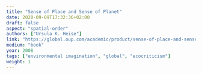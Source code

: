 ```yaml
---
title: "Sense of Place and Sense of Planet"
date: 2020-09-09T17:32:36+02:00
draft: false
aspect: "spatial-order"
authors: ["Ursula K. Heise"]
link: "https://global.oup.com/academic/product/sense-of-place-and-sense-of-planet-9780195335644?cc=us&lang=en&"
medium: "book"
year: 2008
tags: ["environmental imagination", "global", "ecocriticism"]
weight: 1
---
```

